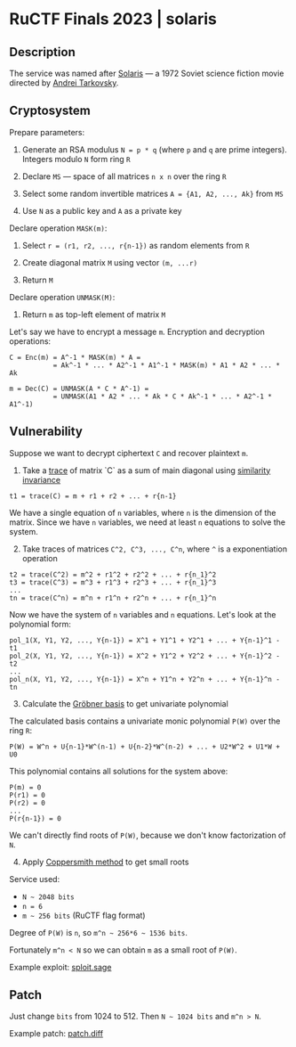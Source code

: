 # RuCTF Finals 2023 | solaris

## Description

The service was named after [Solaris](https://en.wikipedia.org/wiki/Solaris_(1972_film)) — a 1972 Soviet science fiction movie directed by [Andrei Tarkovsky](https://en.wikipedia.org/wiki/Andrei_Tarkovsky).

## Cryptosystem

Prepare parameters:

1. Generate an RSA modulus `N = p * q` (where `p` and `q` are prime integers). Integers modulo `N` form ring `R`

2. Declare `MS` — space of all matrices `n x n` over the ring `R`

3. Select some random invertible matrices `A = {A1, A2, ..., Ak}` from `MS`

4. Use `N` as a public key and `A` as a private key

Declare operation `MASK(m)`:

1. Select `r = (r1, r2, ..., r{n-1})` as random elements from `R`

2. Create diagonal matrix `M` using vector `(m, ...r)`

3. Return `M`

Declare operation `UNMASK(M)`:

1. Return `m` as top-left element of matrix `M`

Let's say we have to encrypt a message `m`. Encryption and decryption operations:

```
C = Enc(m) = A^-1 * MASK(m) * A = 
           = Ak^-1 * ... * A2^-1 * A1^-1 * MASK(m) * A1 * A2 * ... * Ak

m = Dec(C) = UNMASK(A * C * A^-1) = 
           = UNMASK(A1 * A2 * ... * Ak * C * Ak^-1 * ... * A2^-1 * A1^-1)
```

## Vulnerability

Suppose we want to decrypt ciphertext `C` and recover plaintext `m`.

1. Take a [trace](https://en.wikipedia.org/wiki/Trace_(linear_algebra)) of matrix `C` as a sum of main diagonal using [similarity invariance](https://en.wikipedia.org/wiki/Similarity_invariance)

```
t1 = trace(C) = m + r1 + r2 + ... + r{n-1}
```

We have a single equation of `n` variables, where `n` is the dimension of the matrix. Since we have `n` variables, we need at least `n` equations to solve the system.

2. Take traces of matrices `C^2, C^3, ..., C^n`, where `^` is a exponentiation operation

```
t2 = trace(C^2) = m^2 + r1^2 + r2^2 + ... + r{n_1}^2
t3 = trace(C^3) = m^3 + r1^3 + r2^3 + ... + r{n_1}^3
...
tn = trace(C^n) = m^n + r1^n + r2^n + ... + r{n_1}^n
```

Now we have the system of `n` variables and `n` equations. Let's look at the polynomial form:

```
pol_1(X, Y1, Y2, ..., Y{n-1}) = X^1 + Y1^1 + Y2^1 + ... + Y{n-1}^1 - t1
pol_2(X, Y1, Y2, ..., Y{n-1}) = X^2 + Y1^2 + Y2^2 + ... + Y{n-1}^2 - t2
...
pol_n(X, Y1, Y2, ..., Y{n-1}) = X^n + Y1^n + Y2^n + ... + Y{n-1}^n - tn
```

3. Calculate the [Gröbner basis](https://en.wikipedia.org/wiki/Gr%C3%B6bner_basis) to get univariate polynomial

The calculated basis contains a univariate monic polynomial `P(W)` over the ring `R`:

```
P(W) = W^n + U{n-1}*W^(n-1) + U{n-2}*W^(n-2) + ... + U2*W^2 + U1*W + U0
```

This polynomial contains all solutions for the system above:

```
P(m) = 0
P(r1) = 0
P(r2) = 0
...
P(r{n-1}) = 0
```

We can't directly find roots of `P(W)`, because we don't know factorization of `N`.

4. Apply [Coppersmith method](https://en.wikipedia.org/wiki/Coppersmith_method) to get small roots

Service used:

- `N ~ 2048 bits`
- `n = 6`
- `m ~ 256 bits` (RuCTF flag format)

Degree of `P(W)` is `n`, so `m^n ~ 256*6 ~ 1536 bits`.

Fortunately `m^n < N` so we can obtain `m` as a small root of `P(W)`.

Example exploit: [sploit.sage](/sploits/solaris/sploit.sage)

## Patch

Just change `bits` from 1024 to 512. Then `N ~ 1024 bits` and `m^n > N`.

Example patch: [patch.diff](patch.diff)
